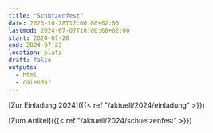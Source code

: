 ```yaml
---
title: "Schützenfest"
date: 2023-10-28T12:00:00+02:00
lastmod: 2024-07-07T10:00:00+02:00
start: 2024-07-20
end: 2024-07-23
location: platz
draft: false
outputs:
  - html
  - calendar
---
```


[Zur Einladung 2024]({{< ref "/aktuell/2024/einladung" >}})

[Zum Artikel]({{< ref "/aktuell/2024/schuetzenfest" >}})
